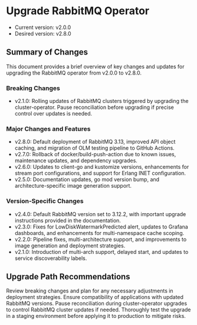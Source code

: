 # Upgrade RabbitMQ Operator

- Current version: v2.0.0
- Desired version: v2.8.0

## Summary of Changes

This document provides a brief overview of key changes and updates for upgrading the RabbitMQ operator from v2.0.0 to v2.8.0.

### Breaking Changes

- v2.1.0: Rolling updates of RabbitMQ clusters triggered by upgrading the cluster-operator. Pause reconciliation before upgrading if precise control over updates is needed.

### Major Changes and Features

- v2.8.0: Default deployment of RabbitMQ 3.13, improved API object caching, and migration of OLM testing pipeline to GitHub Actions.
- v2.7.0: Rollback of docker/build-push-action due to known issues, maintenance updates, and dependency upgrades.
- v2.6.0: Updates to client-go and kustomize versions, enhancements for stream port configurations, and support for Erlang INET configuration.
- v2.5.0: Documentation updates, go mod version bump, and architecture-specific image generation support.

### Version-Specific Changes

- v2.4.0: Default RabbitMQ version set to 3.12.2, with important upgrade instructions provided in the documentation.
- v2.3.0: Fixes for LowDiskWatermarkPredicted alert, updates to Grafana dashboards, and enhancements for multi-namespace cache scoping.
- v2.2.0: Pipeline fixes, multi-architecture support, and improvements to image generation and deployment strategies.
- v2.1.0: Introduction of multi-arch support, delayed start, and updates to service discoverability labels.

## Upgrade Path Recommendations

Review breaking changes and plan for any necessary adjustments in deployment strategies.
Ensure compatibility of applications with updated RabbitMQ versions.
Pause reconciliation during cluster-operator upgrades to control RabbitMQ cluster updates if needed.
Thoroughly test the upgrade in a staging environment before applying it to production to mitigate risks.
